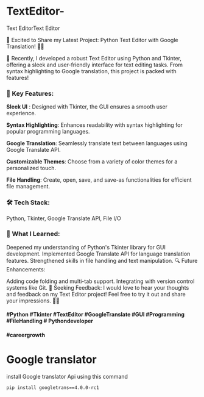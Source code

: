 # TextEditor-

Text EditorText Editor

🚀 Excited to Share my Latest Project: Python Text Editor with Google Translation! 📝✨

🔹 Recently, I developed a robust Text Editor using Python and Tkinter, offering a sleek and user-friendly interface for text editing tasks. From syntax highlighting to Google translation, this project is packed with features!

### 🎨 Key Features:

**Sleek UI** : Designed with Tkinter, the GUI ensures a smooth user experience.

**Syntax Highlighting**: Enhances readability with syntax highlighting for popular programming languages.

**Google Translation**: Seamlessly translate text between languages using Google Translate API.

**Customizable Themes**: Choose from a variety of color themes for a personalized touch.

**File Handling**: Create, open, save, and save-as functionalities for efficient file management.

### 🛠️ Tech Stack:

Python, Tkinter, Google Translate API, File I/O

### 🚀 What I Learned:

Deepened my understanding of Python's Tkinter library for GUI development.
Implemented Google Translate API for language translation features.
Strengthened skills in file handling and text manipulation.
🔍 Future Enhancements:

Adding code folding and multi-tab support.
Integrating with version control systems like Git.
💼 Seeking Feedback:
I would love to hear your thoughts and feedback on my Text Editor project! Feel free to try it out and share your impressions. 💬🚀

#### #Python #Tkinter #TextEditor #GoogleTranslate #GUI #Programming #FileHandling # Pythondeveloper
#### #careergrowth

# Google translator 
install Google translator Api using this command 
```
pip install googletrans==4.0.0-rc1
```
